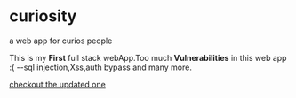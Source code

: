 # curiosity
a web app for curios people 

This is my **First** full stack webApp.Too much **Vulnerabilities** in this web app :( --sql injection,Xss,auth bypass and many more.

[checkout the updated one](https://github.com/kunal254/curiosity_redesign)
